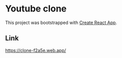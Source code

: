 # Youtube clone

This project was bootstrapped with [Create React App](https://github.com/facebook/create-react-app).

## Link
https://clone-f2a5e.web.app/
